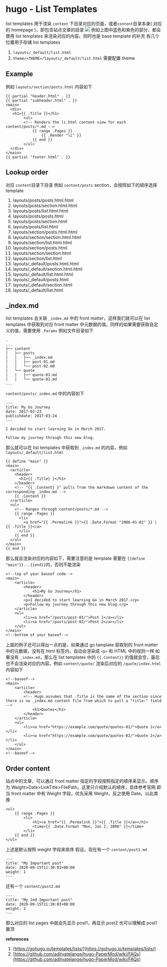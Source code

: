 # hugo - List Templates

list templates 用于渲染 `content` 下目录对应的页面，或者`content`目录本身( 对应的 homepage )，即包含站点文章的目录
![](https://intranetproxy.alipay.com/skylark/lark/0/2023/svg/23156369/1681205263432-baf10060-d014-4cd6-8d2f-c56f9175ce17.svg#clientId=u5c634856-46ca-4&from=paste&id=u1d502317&originHeight=446&originWidth=1730&originalType=url&ratio=1&rotation=0&showTitle=false&status=done&style=none&taskId=ub7b1dc32-d874-4846-8fd3-5b71e77d73f&title=)
例如上图中蓝色和紫色的部分，都会使用 list templates 来渲染对应的内容。同时也是 base template 的补充
有几个位置用于存储 list templates

1. `layouts/_default/list.html`
2. `theme/<THEME>/layouts/_default/list.html` 需要配置 theme
## Example
例如 `layouts/section/posts.html` 内容如下
```
{{ partial "header.html" . }}
{{ partial "subheader.html" . }}
<main>
  <div>
   <h1>{{ .Title }}</h1>
        <ul>
        <!-- Renders the li.html content view for each content/posts/*.md -->
            {{ range .Pages }}
                {{ .Render "li" }}
            {{ end }}
        </ul>
  </div>
</main>
{{ partial "footer.html" . }}
```
## Lookup order
对应 `content`目录下目录
例如 `content/posts` section，会按照如下的顺序选择 template

1. layouts/posts/posts.html.html
2. layouts/posts/section.html.html
3. layouts/posts/list.html.html
4. layouts/posts/posts.html
5. layouts/posts/section.html
6. layouts/posts/list.html
7. layouts/section/posts.html.html
8. layouts/section/section.html.html
9. layouts/section/list.html.html
10. layouts/section/posts.html
11. layouts/section/section.html
12. layouts/section/list.html
13. layouts/_default/posts.html.html
14. layouts/_default/section.html.html
15. layouts/_default/list.html.html
16. layouts/_default/posts.html
17. layouts/_default/section.html
18. layouts/_default/list.html
## _index.md
list templates 会关联 `_index.md` 中的 front matter，这样我们就可以在 list templates 中获取到对应 front matter 中元数据的值。同样的如果需要获取自定义的值，需要使用 `.Params`
例如文件目录如下
```
.
...
├── content
|   ├── posts
|   |   ├── _index.md
|   |   ├── post-01.md
|   |   └── post-02.md
|   └── quote
|   |   ├── quote-01.md
|   |   └── quote-02.md
...
```
`content/posts/_index.md` 中的内容如下
```
---
title: My Go Journey
date: 2017-03-23
publishdate: 2017-03-24
---

I decided to start learning Go in March 2017.

Follow my journey through this new blog.
```
那么就可以在 list templates 中获取到 `_index.md` 的内容，例如 `layouts/_default/list.html` 
```
{{ define "main" }}
<main>
  <article>
    <header>
      <h1>{{ .Title} }</h1>
    </header>
    <!-- "{{ .Content} }" pulls from the markdown content of the corresponding _index.md -->
    {{ .Content }}
  </article>
  <ul>
    <!-- Ranges through content/posts/*.md -->
    {{ range .Pages }}
      <li>
        <a href="{{ .Permalink }}">{{ .Date.Format "2006-01-02" }} | {{ .Title }}</a>
      </li>
    {{ end }}
  </ul>
</main>
{{ end }}
```
那么就会渲染对应的内容如下，需要注意的是 template 需要在 `{{define "main"}}...{{end}}`内，否则不能渲染
```
<!--top of your baseof code-->
<main>
    <article>
        <header>
            <h1>My Go Journey</h1>
        </header>
        <p>I decided to start learning Go in March 2017.</p>
        <p>Follow my journey through this new blog.</p>
    </article>
    <ul>
        <li><a href="/posts/post-01/">Post 1</a></li>
        <li><a href="/posts/post-02/">Post 2</a></li>
    </ul>
</main>
<!--bottom of your baseof-->
```
上面的例子还可以得出一点的是，如果通过 go tamplate 获取到的 front matter 中的元数据，没有在 html 标签内，自动会渲染成 `<p>` 和 HTML 中的规则一样
如果没有 `_index.md`，那么在 list templates 中的 `{{.Content}}` 的值就会空，最后也不会渲染对应的内容。例如 `content/quote/` 渲染后对应的 `/quote/index.html`内容如下
```
<!--baseof-->
<main>
    <article>
        <header>
        <!-- Hugo assumes that .Title is the name of the section since there is no _index.md content file from which to pull a "title:" field -->
            <h1>Quotes</h1>
        </header>
    </article>
    <ul>
        <li><a href="https://example.com/quote/quotes-01/">Quote 1</a></li>
        <li><a href="https://example.com/quote/quotes-02/">Quote 2</a></li>
    </ul>
</main>
<!--baseof-->
```
## Order content
站点中的文章，可以通过 front matter 指定的字段按照指定的顺序来显示。顺序为 Weight>Date>LinkTitle>FilePath。这里只介绍默认的顺序，具体参考官网
即当 front matter 中有 Weight 字段，优先采用 Weight，反之使用 Date。以此类推
```
<ul>
    {{ range .Pages }}
        <li>
            <h1><a href="{{ .Permalink }}">{{ .Title }}</a></h1>
            <time>{{ .Date.Format "Mon, Jan 2, 2006" }}</time>
        </li>
    {{ end }}
</ul>
```
上述是默认按照 weight 字段来排序
假设，现在有一个 `content/post1.md`
```
---
title: "My Important post"
date: 2020-09-15T11:30:03+00:00
weight: 1
---
```
还有一个 `content/post2.md`
```
---
title: "My 2nd Important post"
date: 2020-09-15T11:30:03+00:00
weight: 2
---
```
那么对应的 list pages 中就会先显示 post1，再显示 post2
也可以理解成 post1 置顶

**references**

1. [https://gohugo.io/templates/lists/](https://gohugo.io/templates/lists/)
2. [https://github.com/adityatelange/hugo-PaperMod/wiki/FAQs](https://github.com/adityatelange/hugo-PaperMod/wiki/FAQs)
